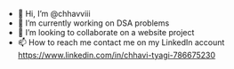 - 👋 Hi, I’m @chhavviii
- 🌱 I’m currently working on DSA problems
- 💞️ I’m looking to collaborate on a website project
- 📫 How to reach me contact me on my LinkedIn account https://www.linkedin.com/in/chhavi-tyagi-786675230

<!---
chhavviii/chhavviii is a ✨ special ✨ repository because its `README.md` (this file) appears on your GitHub profile.
You can click the Preview link to take a look at your changes.
--->
